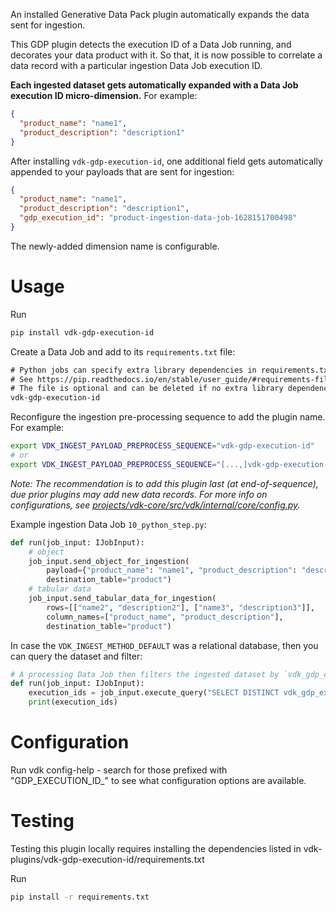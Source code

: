 An installed Generative Data Pack plugin automatically expands the data sent for ingestion.

This GDP plugin detects the execution ID of a Data Job running, and decorates your data product with it. So that,
it is now possible to correlate a data record with a particular ingestion Data Job execution ID.

**Each ingested dataset gets automatically expanded with a Data Job execution ID micro-dimension.**
For example:

```json
{
  "product_name": "name1",
  "product_description": "description1"
}
```

After installing `vdk-gdp-execution-id`, one additional field gets automatically appended to your payloads that are
sent for ingestion:

```json
{
  "product_name": "name1",
  "product_description": "description1",
  "gdp_execution_id": "product-ingestion-data-job-1628151700498"
}
```

The newly-added dimension name is configurable.

# Usage

Run

```bash
pip install vdk-gdp-execution-id
```

Create a Data Job and add to its `requirements.txt` file:
```txt
# Python jobs can specify extra library dependencies in requirements.txt file.
# See https://pip.readthedocs.io/en/stable/user_guide/#requirements-files
# The file is optional and can be deleted if no extra library dependencies are necessary.
vdk-gdp-execution-id
```

Reconfigure the ingestion pre-processing sequence to add the plugin name. For example:
```bash
export VDK_INGEST_PAYLOAD_PREPROCESS_SEQUENCE="vdk-gdp-execution-id"
# or
export VDK_INGEST_PAYLOAD_PREPROCESS_SEQUENCE="[...,]vdk-gdp-execution-id"
```
_Note: The recommendation is to add this plugin last (at end-of-sequence), due prior plugins may add new data records.
For more info on configurations, see [projects/vdk-core/src/vdk/internal/core/config.py](../../vdk-core/src/vdk/internal/core/config.py)._


Example ingestion Data Job `10_python_step.py`:
```python
def run(job_input: IJobInput):
    # object
    job_input.send_object_for_ingestion(
        payload={"product_name": "name1", "product_description": "description1"},
        destination_table="product")
    # tabular data
    job_input.send_tabular_data_for_ingestion(
        rows=[["name2", "description2"], ["name3", "description3"]],
        column_names=["product_name", "product_description"],
        destination_table="product")
```

In case the `VDK_INGEST_METHOD_DEFAULT` was a relational database,
then you can query the dataset and filter:
```python
# A processing Data Job then filters the ingested dataset by `vdk_gdp_execution_id` column
def run(job_input: IJobInput):
    execution_ids = job_input.execute_query("SELECT DISTINCT vdk_gdp_execution_id FROM product")
    print(execution_ids)
```

# Configuration

Run vdk config-help - search for those prefixed with "GDP_EXECUTION_ID_" to see what configuration options are
available.

# Testing

Testing this plugin locally requires installing the dependencies listed in
vdk-plugins/vdk-gdp-execution-id/requirements.txt

Run

```bash
pip install -r requirements.txt
```
